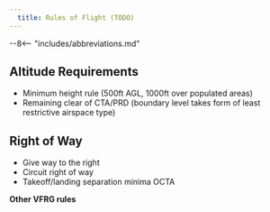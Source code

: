 ```yaml
---
  title: Rules of Flight (TODO)
---
```


--8<-- "includes/abbreviations.md"

## Altitude Requirements
- Minimum height rule (500ft AGL, 1000ft over populated areas)
- Remaining clear of CTA/PRD (boundary level takes form of least restrictive airspace type)

## Right of Way
- Give way to the right
- Circuit right of way
- Takeoff/landing separation minima OCTA

**Other VFRG rules**